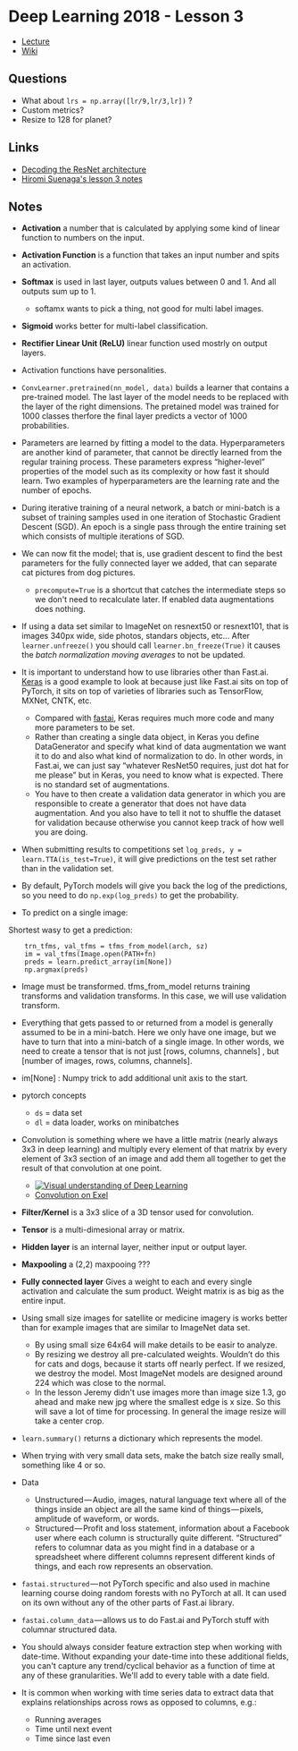 # Deep Learning 2018 - Lesson 3

* [Lecture](https://youtu.be/9C06ZPF8Uuc)
* [Wiki](http://forums.fast.ai/t/wiki-lesson-3/9401)


## Questions

* What about `lrs = np.array([lr/9,lr/3,lr])` ?
* Custom metrics?
* Resize to 128 for planet?


## Links

* [Decoding the ResNet architecture](http://teleported.in/posts/decoding-resnet-architecture/)
* [Hiromi Suenaga's lesson 3 notes](https://medium.com/@hiromi_suenaga/deep-learning-2-part-1-lesson-3-74b0ef79e56)


## Notes

* **Activation** a number that is calculated by applying some kind of
  linear function to numbers on the input.

* **Activation Function** is a function that takes an input number and
  spits an activation.

* **Softmax** is used in last layer, outputs values between 0 and 1. And all
  outputs sum up to 1.
  - softamx wants to pick a thing, not good for multi label images.

* **Sigmoid** works better for multi-label classification.

* **Rectifier Linear Unit (ReLU)** linear function used mostrly on
  output layers.

* Activation functions have personalities.

* `ConvLearner.pretrained(nn_model, data)` builds a learner that
  contains a pre-trained model.  The last layer of the model needs to be
  replaced with the layer of the right dimensions. The pretained model was
  trained for 1000 classes therfore the final layer predicts a vector of
  1000 probabilities.

* Parameters are learned by fitting a model to the data. Hyperparameters
  are another kind of parameter, that cannot be directly learned from the
  regular training process. These parameters express “higher-level”
  properties of the model such as its complexity or how fast it should
  learn. Two examples of hyperparameters are the learning rate and the
  number of epochs.

* During iterative training of a neural network, a batch or mini-batch is
  a subset of training samples used in one iteration of Stochastic
  Gradient Descent (SGD). An epoch is a single pass through the entire
  training set which consists of multiple iterations of SGD.

* We can now fit the model; that is, use gradient descent to find the best
  parameters for the fully connected layer we added, that can separate cat
  pictures from dog pictures.
  - `precompute=True` is a shortcut that catches the intermediate steps
    so we don't need to recalculate later. If enabled data augmentations
  does nothing.

* If using a data set similar to ImageNet on resnext50 or resnext101,
  that is images 340px wide, side photos, standars objects, etc... After
  `learner.unfreeze()` you should call `learner.bn_freeze(True)` it causes
  the _batch normalization moving averages_ to not be updated.

* It is important to understand how to use libraries other than Fast.ai.
  [Keras](http://keras.io) is a good example to look at because just
  like Fast.ai sits on top of PyTorch, it sits on top of varieties of
  libraries such as TensorFlow, MXNet, CNTK, etc.
  - Compared with [fastai](https://github.com/fastai/fastai), Keras
    requires much more code and many more parameters to be set.
  - Rather than creating a single data object, in Keras you define
    DataGenerator and specify what kind of data augmentation we want it
    to do and also what kind of normalization to do. In other words, in
    Fast.ai, we can just say “whatever ResNet50 requires, just dot hat for
    me please” but in Keras, you need to know what is expected. There is no
    standard set of augmentations.
  - You have to then create a validation data generator in which you are
    responsible to create a generator that does not have data
    augmentation. And you also have to tell it not to shuffle the dataset
    for validation because otherwise you cannot keep track of how well you
    are doing.

* When submitting results to competitions set `log_preds, y =
  learn.TTA(is_test=True)`, it will give predictions on the test set
  rather than in the validation set.

* By default, PyTorch models will give you back the log of the
  predictions, so you need to do `np.exp(log_preds)` to get the
  probability.

* To predict on a single image:

Shortest wasy to get a prediction:


        trn_tfms, val_tfms = tfms_from_model(arch, sz)
        im = val_tfms(Image.open(PATH+fn)
        preds = learn.predict_array(im[None])
        np.argmax(preds)


* Image must be transformed. tfms_from_model returns training
  transforms and validation transforms. In this case, we will use
  validation transform.

* Everything that gets passed to or returned from a model is generally
  assumed to be in a mini-batch. Here we only have one image, but we have
  to turn that into a mini-batch of a single image. In other words, we
  need to create a tensor that is not just [rows, columns, channels] , but
  [number of images, rows, columns, channels].

* im[None] : Numpy trick to add additional unit axis to the start.


* pytorch concepts
  - `ds` = data set
  - `dl` = data loader, works on minibatches

* Convolution is something where we have a little matrix (nearly always
  3x3 in deep learning) and multiply every element of that matrix by
  every element of 3x3 section of an image and add them all together to
  get the result of that convolution at one point.
  - [![Visual understanding of Deep Learning](htps://img.youtube.com/vi/Oqm9vsf_hvU/0.jpg)](https://youtu.be/Oqm9vsf_hvU?t=752 "Visual understanding of Deep Learning")
  - [Convolution on Exel](https://docs.google.com/spreadsheets/d/1kkUTVzKE1Xmi24MadQDszBIHXagH8_YYMUSC4Pvwqec/edit?usp=sharing)

* **Filter/Kernel** is a 3x3 slice of a 3D tensor used for convolution.

* **Tensor** is a multi-dimesional array or matrix.

* **Hidden layer** is an internal layer, neither input or output layer.

* **Maxpooling** a (2,2) maxpooing ???

* **Fully connected layer** Gives a weight to each and every single
  activation and calculate the sum product. Weight matrix is as big as
  the entire input.

* Using small size images for satellite or medicine imagery is works
  better than for example images that are similar to ImageNet data set.
  - By using small size 64x64 will make details to be easir to analyze.
  - By resizing we destroy all pre-calculated weights. Wouldn’t do this
    for cats and dogs, because it starts off nearly perfect. If we
    resized, we destroy the model. Most ImageNet models are designed around
    224 which was close to the normal.
  - In the lesson Jeremy didn't use images more than image size 1.3, go
    ahead and make new jpg where the smallest edge is x size. So this
    will save a lot of time for processing. In general the image resize will
    take a center
    crop.

* `learn.summary()` returns a dictionary which represents the model.

* When trying with very small data sets, make the batch size really
  small, something like 4 or so.

* Data
  - Unstructured — Audio, images, natural language text where all of
    the things inside an object are all the same kind of
    things — pixels, amplitude of waveform, or words.
  - Structured — Profit and loss statement, information about a Facebook
    user where each column is structurally quite different. “Structured”
    refers to columnar data as you might find in a database or a spreadsheet
    where different columns represent different kinds of things, and each
    row represents an observation.

* `fastai.structured` — not PyTorch specific and also used in machine
  learning course doing random forests with no PyTorch at all. It can used
  on its own without any of the other parts of Fast.ai library.

* `fastai.column_data` — allows us to do Fast.ai and PyTorch stuff with
  columnar structured data.

* You should always consider feature extraction step when working with
  date-time. Without expanding your date-time into these additional
  fields, you can't capture any trend/cyclical behavior as a function of
  time at any of these granularities. We'll add to every table with a date
  field.

* It is common when working with time series data to extract data that
  explains relationships across rows as opposed to columns, e.g.:
  - Running averages
  - Time until next event
  - Time since last even

